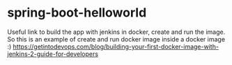 # spring-boot-helloworld

Useful link to build the app with jenkins in docker, create and run the image.
So this is an example of create and run docker image inside a docker image :)
https://getintodevops.com/blog/building-your-first-docker-image-with-jenkins-2-guide-for-developers
